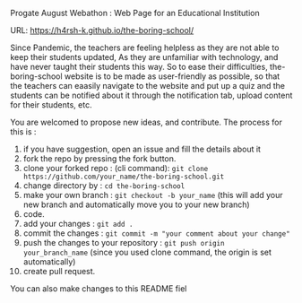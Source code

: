 Progate August Webathon : Web Page for an Educational Institution

URL: https://h4rsh-k.github.io/the-boring-school/

Since Pandemic, the teachers are feeling helpless as they are not able to keep their students updated,
As they are unfamiliar with technology, and have never taught their students this way. 
So to ease their difficulties, the-boring-school website is to be made as user-friendly as possible, so that 
the teachers can eaasily navigate to the website and put up a quiz and the students can be notified about it through the notification tab, upload content for their students, etc.

You are welcomed to propose new ideas, and contribute. The process for this is :
1. if you have suggestion, open an issue and fill the details about it
2. fork the repo by pressing the fork button.
3. clone your forked repo : (cli command): `git clone https://github.com/your_name/the-boring-school.git`
4. change directory by : `cd the-boring-school`
5. make your own branch : `git checkout -b your_name` (this will add your new branch and automatically move you to your new branch)
6. code.
7. add your changes : `git add .`
8. commit the changes : `git commit -m "your comment about your change"`
9. push the changes to your repository : `git push origin your_branch_name` (since you used clone command, the origin is set automatically)
10. create pull request.

You can also make changes to this README fiel
